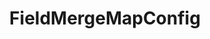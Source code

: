 ---
optionsClassName: FieldMergeMapConfig
optionsClassFullName: MigrationTools._EngineV1.Configuration.FieldMap.FieldMergeMapConfig
configurationSamples:
- name: default
  description: 
  code: >-
    {
      "$type": "FieldMergeMapConfig",
      "WorkItemTypeName": "*",
      "sourceFields": [
        "System.Description",
        "System.Status"
      ],
      "targetField": "System.Description",
      "formatExpression": "{0} \n {1}"
    }
  sampleFor: MigrationTools._EngineV1.Configuration.FieldMap.FieldMergeMapConfig
description: Ever wanted to merge two or three fields? This mapping will let you do just that.
className: FieldMergeMapConfig
typeName: FieldMaps
architecture: v2
options:
- parameterName: formatExpression
  type: String
  description: missng XML code comments
  defaultValue: missng XML code comments
- parameterName: sourceFields
  type: List
  description: missng XML code comments
  defaultValue: missng XML code comments
- parameterName: targetField
  type: String
  description: missng XML code comments
  defaultValue: missng XML code comments
- parameterName: WorkItemTypeName
  type: String
  description: missng XML code comments
  defaultValue: missng XML code comments
status: ready
processingTarget: Work Item Field
classFile: /src/MigrationTools/_EngineV1/Configuration/FieldMap/FieldMergeMapConfig.cs
optionsClassFile: /src/MigrationTools/_EngineV1/Configuration/FieldMap/FieldMergeMapConfig.cs

redirectFrom: []
layout: reference
toc: true
permalink: /Reference/v2/FieldMaps/FieldMergeMapConfig/
title: FieldMergeMapConfig
categories:
- FieldMaps
- v2
topics:
- topic: notes
  path: ../../../../../docs/Reference/v2/FieldMaps/FieldMergeMapConfig-notes.md
  exists: false
  markdown: ''
- topic: introduction
  path: ../../../../../docs/Reference/v2/FieldMaps/FieldMergeMapConfig-introduction.md
  exists: false
  markdown: ''

---